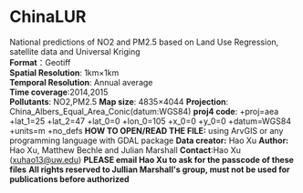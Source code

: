 # ChinaLUR
National predictions of NO2 and PM2.5 based on Land Use Regression, satellite data and Universal Kriging    
**Format**：Geotiff      
**Spatial Resolution**: 1km×1km     
**Temporal Resolution**: Annual average      
**Time coverage**:2014,2015     
**Pollutants**: NO2,PM2.5
**Map size**: 4835×4044
**Projection**: China_Albers_Equal_Area_Conic(datum:WGS84)
**proj4 code**: +proj=aea +lat_1=25 +lat_2=47 +lat_0=0 +lon_0=105 +x_0=0 +y_0=0 +datum=WGS84 +units=m +no_defs
**HOW TO OPEN/READ THE FILE:** using ArvGIS or any programming language with GDAL package
**Data creator:** Hao Xu
**Author:** Hao Xu, Matthew Bechle and Julian Marshall
**Contact**:Hao Xu (xuhao13@uw.edu) 
**PLEASE email Hao Xu to ask for the passcode of these files**
**All rights reserved to Jullian Marshall's group, must not be used for publications before authorized**
